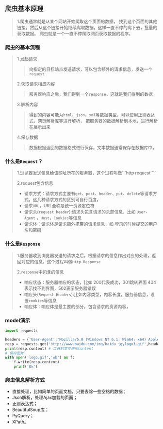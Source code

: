 ## 爬虫基本原理

>1.爬虫通常就是从某个网站开始爬取这个页面的数据，
找到这个页面的其他链接，然后从这个链接开始继续爬取数据，这样一直不停的爬下去，批量的获取数据。
爬虫就是一个一直不停爬取网页获取数据的程序。

### 爬虫的基本流程

> 1.发起请求
>> 向指定的目标站点发送请求，可以包含额外的请求信息，发送一个```request```
>
> 2.获取请求相应内容
>> 服务器响应之后，我们得到一个```response```，这就是我们得到的数据
>
> 3.解析内容
>> 得到的内容可能为```html```，```json```，```xml```等数据类型，可以使用正则表达式，网页解析库等进行解析，
把服务器的数据解析到本地，进行解析在展示出来
>
> 4.保存数据
>> 数据根据返回的数据格式进行保存，文本数据通常保存在数据库中，


### 什么是```Request```？
>1.浏览器发送信息给该网址所在的服务器，这个过程叫做```http request````
>
>2.request包含信息
>* 请求方式：请求方式主要有```get```、```post```、```header```、```put```、```delete```等请求方式，这几种请求方式的区别可自行百度，
>* 请求```URL```，URL全称是统一资源定位符
>* 请求头(```request header```):请求头包含请求的头部信息，比如 ```User-Agent```
，```Host```，```Cookies```等信息
>* 请求体：请求体是请求额外携带的请求信息，如 登录的时候提交的用户名和密码   


### 什么是```Response```

>1.服务器收到浏览器发送的请求之后，根据请求的信息作出对应的处理，返回对应的信息，这个过程叫做```Http Response```
>
>2.```response```中包含的信息
>* 响应状态：服务器响应的状态，比如 200代表成功，301跳转界面 404表示找不到界面，502表示服务器错误
>* 响应头(```Request Headers```):比如内容类型，内容长度，服务器信息，设置```cookies```等信息
>* 响应体：响应体是最主要的部分，包含请求的资源内容，


### model演示

```python
import requests

headers = {'User-Agent':'Mozilla/5.0 (Windows NT 6.1; Win64; x64) AppleWebKit/537.36 (KHTML, like Gecko) Chrome/55.0.2883.87 Safari/537.36'}
resp = requests.get('http://www.baidu.com/img/baidu_jgylogo3.gif',headers=headers)
print(resp.content) # 二进制文件使用content
# 保存图片
with open('logo.gif','wb') as f:
    f.write(resp.content)
    print('Ok')
```

### 爬虫信息解析方式

* 直接处理，比如简单的页面文档，只要去除一些空格的数据；
* Json解析，处理Ajax加载的页面；
* 正则表达式；
* BeautifulSoup库；
* PyQuery；
* XPath。



